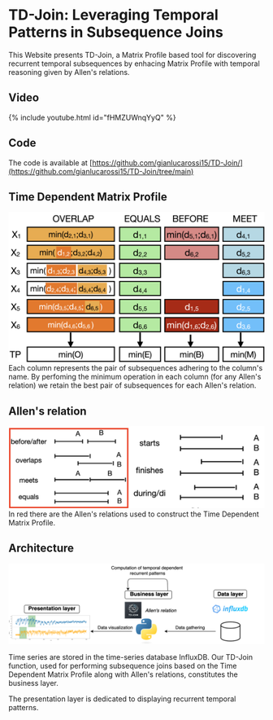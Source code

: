 # TD-Join: Leveraging Temporal Patterns in Subsequence Joins
This Website presents TD-Join, a Matrix Profile based tool for discovering recurrent temporal subsequences by enhacing Matrix Profile with temporal reasoning given by Allen's relations.

## Video
{% include youtube.html id="fHMZUWnqYyQ" %}

[//]: # ([![IMAGE ALT TEXT HERE]&#40;https://img.youtube.com/vi/fHMZUWnqYyQ/0.jpg&#41;]&#40;https://www.youtube.com/watch?v=fHMZUWnqYyQ&#41;)
## Code
The code is available at [https://github.com/gianlucarossi15/TD-Join/](https://github.com/gianlucarossi15/TD-Join/tree/main)
## Time Dependent Matrix Profile
![TDMP](/images/TimeDepedentMatrixProfile.png)
Each column represents the pair of subsequences adhering to the column's name. By perfoming the minimum operation in each column (for any Allen's relation) we retain the best pair of subsequences for each Allen's relation.
## Allen's relation
![allen](/images/allens.png)
In red there are the Allen's relations used to construct the Time Dependent Matrix Profile.

## Architecture
![architecture](/images/systemArchitecture.png)

Time series are stored in the time-series database InfluxDB. Our TD-Join function, used for performing subsequence joins based on the Time Dependent Matrix Profile along with Allen's relations, constitutes the business layer. 

The presentation layer is dedicated to displaying recurrent temporal patterns.
